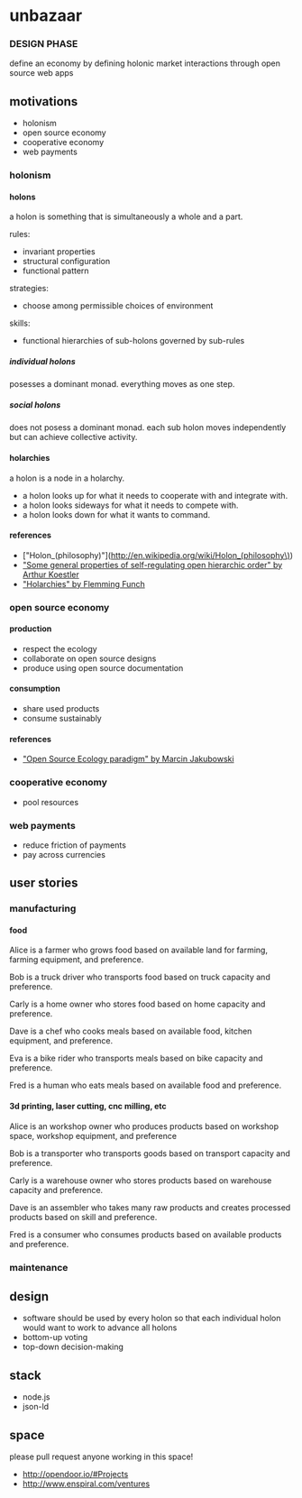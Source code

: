 # unbazaar

### DESIGN PHASE

define an economy by defining holonic market interactions through open source web apps

## motivations

- holonism
- open source economy
- cooperative economy
- web payments

### holonism

#### holons

a holon is something that is simultaneously a whole and a part.

rules:

- invariant properties
- structural configuration
- functional pattern

strategies:

- choose among permissible choices of environment

skills:

- functional hierarchies of sub-holons governed by sub-rules

##### individual holons

posesses a dominant monad. everything moves as one step.

##### social holons

does not posess a dominant monad. each sub holon moves independently but can achieve collective activity.

#### holarchies

a holon is a node in a holarchy.

- a holon looks up for what it needs to cooperate with and integrate with.
- a holon looks sideways for what it needs to compete with.
- a holon looks down for what it wants to command.

#### references

- ["Holon_(philosophy)"](http://en.wikipedia.org/wiki/Holon_(philosophy\))
- ["Some general properties of self-regulating open hierarchic order" by Arthur Koestler](http://www.panarchy.org/koestler/holon.1969.html)
- ["Holarchies" by Flemming Funch](http://http://www.worldtrans.org/essay/holarchies.html)

### open source economy

#### production

- respect the ecology
- collaborate on open source designs
- produce using open source documentation

#### consumption

- share used products
- consume sustainably

#### references

- ["Open Source Ecology paradigm" by Marcin Jakubowski](http://opensourceecology.org/wiki/Open_Source_Ecology_Paradigm)

### cooperative economy

- pool resources

### web payments

- reduce friction of payments
- pay across currencies

## user stories

### manufacturing

#### food

Alice is a farmer who grows food based on available land for farming, farming equipment, and preference.

Bob is a truck driver who transports food based on truck capacity and preference.

Carly is a home owner who stores food based on home capacity and preference.

Dave is a chef who cooks meals based on available food, kitchen equipment, and preference.

Eva is a bike rider who transports meals based on bike capacity and preference.

Fred is a human who eats meals based on available food and preference.

#### 3d printing, laser cutting, cnc milling, etc

Alice is an workshop owner who produces products based on workshop space, workshop equipment, and preference

Bob is a transporter who transports goods based on transport capacity and preference.

Carly is a warehouse owner who stores products based on warehouse capacity and preference.

Dave is an assembler who takes many raw products and creates processed products based on skill and preference.

Fred is a consumer who consumes products based on available products and preference.

### maintenance

## design

- software should be used by every holon so that each individual holon would want to work to advance all holons
- bottom-up voting
- top-down decision-making

## stack

- node.js
- json-ld

## space

please pull request anyone working in this space!

- http://opendoor.io/#Projects
- http://www.enspiral.com/ventures
